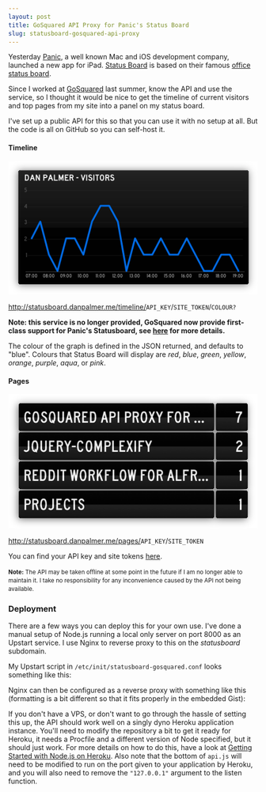 ```yaml
---
layout: post
title: GoSquared API Proxy for Panic's Status Board
slug: statusboard-gosquared-api-proxy
---
```




Yesterday [Panic](http://panic.com), a well known Mac and iOS development company, launched a new app for iPad. [Status Board](http://panic.com/statusboard) is based on their famous [office status board](http://www.panic.com/blog/2010/03/the-panic-status-board/).

Since I worked at [GoSquared](http://gosquared.com/) last summer, know the API and use the service, so I thought it would be nice to get the timeline of current visitors and top pages from my site into a panel on my status board.

I've set up a public API for this so that you can use it with no setup at all. But the code is all on GitHub so you can self-host it.

#### Timeline

![GoSquared Statusboard Graph](assets/post_images/statusboard-gosquared.png)

<a href="http://statusboard.danpalmer.me/timeline/demo/GSN-181546-E">http://statusboard.danpalmer.me/timeline/<code>API_KEY</code>/<code>SITE_TOKEN</code>/<code>COLOUR?</code></a>

**Note: this service is no longer provided, GoSquared now provide first-class support for Panic's Statusboard, see [here](https://www.gosquared.com/statusboard/) for more details.**

The colour of the graph is defined in the JSON returned, and defaults to "blue". Colours that Status Board will display are *red*, *blue*, *green*, *yellow*, *orange*, *purple*, *aqua*, or *pink*.

#### Pages

![GoSquared Statusboard List](assets/post_images/statusboard-gosquared-pages.png)

<a href="http://statusboard.danpalmer.me/pages/demo/GSN-181546-E">http://statusboard.danpalmer.me/pages/<code>API_KEY</code>/<code>SITE_TOKEN</code></a>

You can find your API key and site tokens [here](https://www.gosquared.com/home/developer).

<script src="/assets/scripts/jquery-1.7.2.min.js"></script>
<script src="/assets/scripts/jquery.githubrepowidget.js"></script>
<div class="github-widget" data-repo="danpalmer/statusboard-gosquared"></div>

<small>**Note:** The API may be taken offline at some point in the future if I am no longer able to maintain it. I take no responsibility for any inconvenience caused by the API not being available.</small>

### Deployment

There are a few ways you can deploy this for your own use. I've done a manual setup of Node.js running a local only server on port 8000 as an Upstart service. I use Nginx to reverse proxy to this on the *statusboard* subdomain.

My Upstart script in `/etc/init/statusboard-gosquared.conf` looks something like this:

<script src="https://gist.github.com/danpalmer/5372062.js"></script>

Nginx can then be configured as a reverse proxy with something like this (formatting is a bit different so that it fits properly in the embedded Gist):

<script src="https://gist.github.com/danpalmer/5372091.js"></script>

If you don't have a VPS, or don't want to go through the hassle of setting this up, the API should work well on a singly dyno Heroku application instance. You'll need to modify the repository a bit to get it ready for Heroku, it needs a Procfile and a different version of Node specified, but it should just work. For more details on how to do this, have a look at [Getting Started with Node.js on Heroku](https://devcenter.heroku.com/articles/nodejs). Also note that the bottom of <code>api.js</code> will need to be modified to run on the port given to your application by Heroku, and you will also need to remove the <code>"127.0.0.1"</code> argument to the listen function.